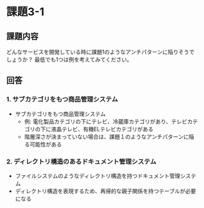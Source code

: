 # 課題3-1

## 課題内容

どんなサービスを開発している時に課題1のようなアンチパターンに陥りそうでしょうか？
最低でも1つは例を考えてみてください。

## 回答

### 1. サブカテゴリをもつ商品管理システム
- サブカテゴリをもつ商品管理システム
  - 例: 電化製品カテゴリの下にテレビ、冷蔵庫カテゴリがあり、テレビカテゴリの下に液晶テレビ、有機ELテレビカテゴリがある
  - 階層深さが決まっていない場合は、課題１のようなアンチパターンに陥る可能性がある

### 2. ディレクトリ構造のあるドキュメント管理システム
- ファイルシステムのようなディレクトリ構造を持つドキュメント管理システム
- ディレクトリ構造を表現するため、再帰的な親子関係を持つテーブルが必要になる

